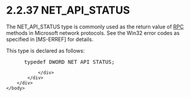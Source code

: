 <html dir="LTR" xmlns:mshelp="http://msdn.microsoft.com/mshelp" xmlns:ddue="http://ddue.schemas.microsoft.com/authoring/2003/5" xmlns:xlink="http://www.w3.org/1999/xlink" xmlns:tool="http://www.microsoft.com/tooltip">
    <head>
        <meta http-equiv="Content-Type" content="text/html; CHARSET=utf-8"></meta>
        <meta name="save" content="history"></meta>
        <title>2.2.37 NET_API_STATUS</title>
        <xml>
            <mshelp:toctitle title="2.2.37 NET_API_STATUS"></mshelp:toctitle>
            <mshelp:rltitle title="[MS-DTYP]: NET_API_STATUS"></mshelp:rltitle>
            <mshelp:keyword index="A" term="19cdb498-c67b-42b7-a540-4bc6a73c04f6"></mshelp:keyword>
            <mshelp:attr name="DCSext.ContentType" value="open specification"></mshelp:attr>
            <mshelp:attr name="AssetID" value="19cdb498-c67b-42b7-a540-4bc6a73c04f6"></mshelp:attr>
            <mshelp:attr name="TopicType" value="kbRef"></mshelp:attr>
            <mshelp:attr name="DCSext.Title" value="[MS-DTYP]: NET_API_STATUS" />
        </xml>
    </head>
    <body>
        <div id="header">
            <h1 class="heading">2.2.37 NET_API_STATUS</h1>
        </div>
        <div id="mainSection">
            <div id="mainBody">
                <div id="allHistory" class="saveHistory"></div>
                <div id="sectionSection0" class="section" name="collapseableSection">
                    

<p>The NET_API_STATUS type is commonly used as the return value
of <a href="a66edeb1-52a0-4d64-a93b-2f5c833d7d92.md#gt_8a7f6700-8311-45bc-af10-82e10accd331">RPC</a> methods in
Microsoft network protocols. See the Win32 error codes as specified in <mshelp:link keywords="1bc92ddf-b79e-413c-bbaa-99a5281a6c90" tabindex="0">[MS-ERREF]</mshelp:link>
for details.</p>

<p>This type is declared as follows:</p>

<dl>
<dd>
<div><pre> typedef DWORD NET_API_STATUS;
</pre></div>
</dd></dl>


                </div>
            </div>
        </div>
    </body>
</html>